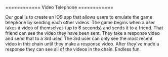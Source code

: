 ============ Video Telephone ============

Our goal is to create an IOS app that allows users to emulate the game telephone by sending each other videos. The game begins when a user takes a video of themselves (up to 6 seconds) and sends it to a friend. That friend can see the video they have been sent. They take a response video and send that to a 3rd user. The 3rd user can only see the most recent video in this chain until they make a response video. After they've made a response they can see all of the videos in the chain. Endless fun.

